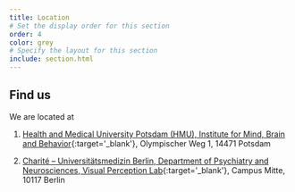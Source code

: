 ```yaml
---
title: Location
# Set the display order for this section
order: 4
color: grey
# Specify the layout for this section
include: section.html
---
```

## Find us

We are located at 

1) [Health and Medical University Potsdam (HMU), Institute for Mind, Brain and Behavior](https://www.health-and-medical-university.de/Forschung/imbb-institute-for-mind-brain-and-behavior/){:target='\_blank'}, Olympischer Weg 1, 14471 Potsdam

2) [Charité – Universitätsmedizin Berlin, Department of Psychiatry and Neurosciences, Visual Perception Lab](https://psychiatrie-psychotherapie.charite.de/en/research/computational_neuroimaging/visual_perception_lab/){:target='\_blank'}, Campus Mitte, 10117 Berlin
